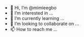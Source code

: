 - 👋 Hi, I’m @mimieegbo
- 👀 I’m interested in ...
- 🌱 I’m currently learning ...
- 💞️ I’m looking to collaborate on ...
- 📫 How to reach me ...

<!---
mimieegbo/mimieegbo is a ✨ special ✨ repository because its `README.md` (this file) appears on your GitHub profile.
You can click the Preview link to take a look at your changes.
--->
